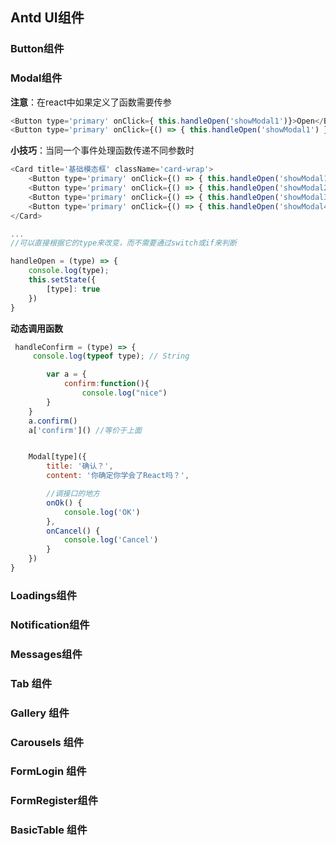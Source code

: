 ## Antd UI组件

### Button组件

### Modal组件
**注意**：在react中如果定义了函数需要传参
```JavaScript
<Button type='primary' onClick={ this.handleOpen('showModal1')}>Open</Button> // 错误写法，函数会直接执行
<Button type='primary' onClick={() => { this.handleOpen('showModal1') }}>Open</Button> //正确，当点击时才执行
```

**小技巧**：当同一个事件处理函数传递不同参数时
```javascript
<Card title='基础模态框' className='card-wrap'>
    <Button type='primary' onClick={() => { this.handleOpen('showModal1') }}>Open</Button>
    <Button type='primary' onClick={() => { this.handleOpen('showModal2') }}>自定义页脚</Button>
    <Button type='primary' onClick={() => { this.handleOpen('showModal3') }}>顶部20px弹窗</Button>
    <Button type='primary' onClick={() => { this.handleOpen('showModal4') }}>水平垂直居中</Button>
</Card>

...
//可以直接根据它的type来改变，而不需要通过switch或if来判断

handleOpen = (type) => {
    console.log(type);
    this.setState({
        [type]: true
    })
}

```

**动态调用函数**
```javascript
 handleConfirm = (type) => {
     console.log(typeof type); // String

        var a = {
            confirm:function(){
                console.log("nice")
        }
    }
    a.confirm()
    a['confirm']() //等价于上面


    Modal[type]({
        title: '确认？',
        content: '你确定你学会了React吗？',

        //调接口的地方
        onOk() {
            console.log('OK')
        },
        onCancel() {
            console.log('Cancel')
        }
    })
}

```


### Loadings组件

### Notification组件

### Messages组件

### Tab 组件

### Gallery 组件

### Carousels 组件

### FormLogin 组件

### FormRegister组件

### BasicTable 组件
